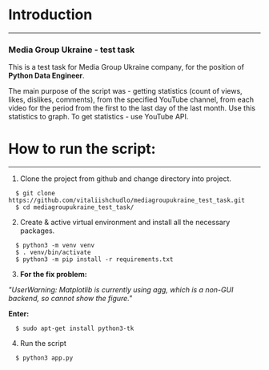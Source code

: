 # Introduction
___
### Media Group Ukraine - test task

This is a test task for Media Group Ukraine company, for the position of **Python Data Engineer**.

The main purpose of the script was - getting statistics (count of views, likes, dislikes, comments), from the specified YouTube channel, from each video for the period from the first to the last day of the last month. Use this statistics to graph. To get statistics - use YouTube API.

# How to run the script:
___
1. Clone the project from github and change directory into project.
```
  $ git clone https://github.com/vitaliishchudlo/mediagroupukraine_test_task.git
  $ cd mediagroupukraine_test_task/
```

2. Create & active virtual environment and install all the necessary packages.
```
  $ python3 -m venv venv
  $ . venv/bin/activate
  $ python3 -m pip install -r requirements.txt
```
3. **For the fix problem:**

_"UserWarning: Matplotlib is currently using agg, which is a non-GUI backend, so cannot show the figure."_

**Enter:**
```
  $ sudo apt-get install python3-tk
```

4. Run the script
```
  $ python3 app.py
```
